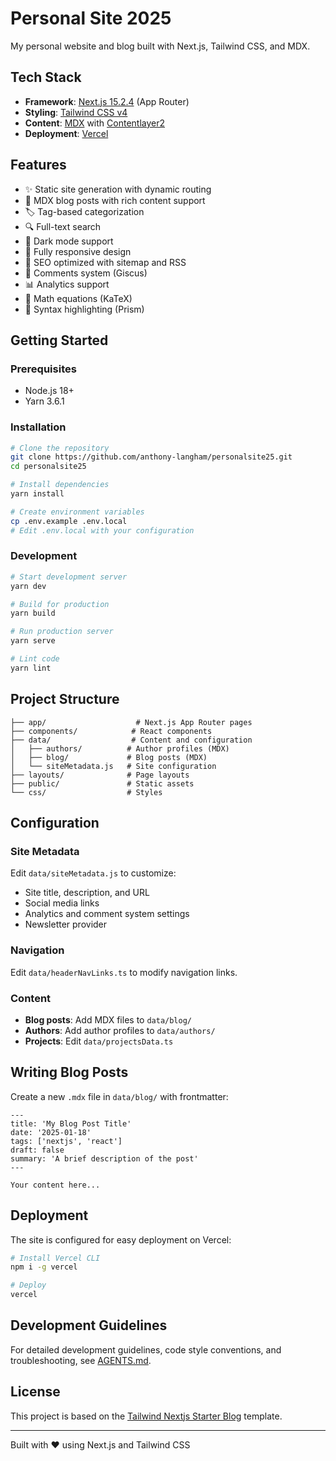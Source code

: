 # Personal Site 2025

My personal website and blog built with Next.js, Tailwind CSS, and MDX.

## Tech Stack

- **Framework**: [Next.js 15.2.4](https://nextjs.org/) (App Router)
- **Styling**: [Tailwind CSS v4](https://tailwindcss.com/)
- **Content**: [MDX](https://mdxjs.com/) with [Contentlayer2](https://contentlayer.dev/)
- **Deployment**: [Vercel](https://vercel.com)

## Features

- ✨ Static site generation with dynamic routing
- 📝 MDX blog posts with rich content support
- 🏷️ Tag-based categorization
- 🔍 Full-text search
- 🌙 Dark mode support
- 📱 Fully responsive design
- 🚀 SEO optimized with sitemap and RSS
- 💬 Comments system (Giscus)
- 📊 Analytics support
- 🔢 Math equations (KaTeX)
- 🎨 Syntax highlighting (Prism)

## Getting Started

### Prerequisites

- Node.js 18+ 
- Yarn 3.6.1

### Installation

```bash
# Clone the repository
git clone https://github.com/anthony-langham/personalsite25.git
cd personalsite25

# Install dependencies
yarn install

# Create environment variables
cp .env.example .env.local
# Edit .env.local with your configuration
```

### Development

```bash
# Start development server
yarn dev

# Build for production
yarn build

# Run production server
yarn serve

# Lint code
yarn lint
```

## Project Structure

```
├── app/                    # Next.js App Router pages
├── components/            # React components
├── data/                  # Content and configuration
│   ├── authors/          # Author profiles (MDX)
│   ├── blog/             # Blog posts (MDX)
│   └── siteMetadata.js   # Site configuration
├── layouts/              # Page layouts
├── public/               # Static assets
└── css/                  # Styles
```

## Configuration

### Site Metadata

Edit `data/siteMetadata.js` to customize:
- Site title, description, and URL
- Social media links
- Analytics and comment system settings
- Newsletter provider

### Navigation

Edit `data/headerNavLinks.ts` to modify navigation links.

### Content

- **Blog posts**: Add MDX files to `data/blog/`
- **Authors**: Add author profiles to `data/authors/`
- **Projects**: Edit `data/projectsData.ts`

## Writing Blog Posts

Create a new `.mdx` file in `data/blog/` with frontmatter:

```mdx
---
title: 'My Blog Post Title'
date: '2025-01-18'
tags: ['nextjs', 'react']
draft: false
summary: 'A brief description of the post'
---

Your content here...
```

## Deployment

The site is configured for easy deployment on Vercel:

```bash
# Install Vercel CLI
npm i -g vercel

# Deploy
vercel
```

## Development Guidelines

For detailed development guidelines, code style conventions, and troubleshooting, see [AGENTS.md](./AGENTS.md).

## License

This project is based on the [Tailwind Nextjs Starter Blog](https://github.com/timlrx/tailwind-nextjs-starter-blog) template.

---

Built with ❤️ using Next.js and Tailwind CSS